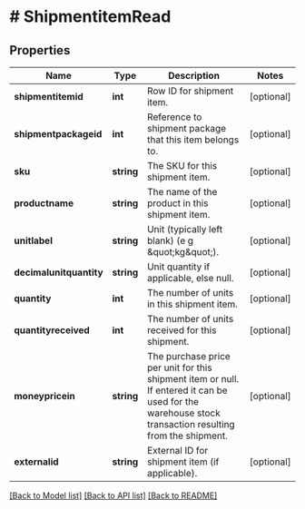 # # ShipmentitemRead

## Properties

Name | Type | Description | Notes
------------ | ------------- | ------------- | -------------
**shipmentitemid** | **int** | Row ID for shipment item. | [optional]
**shipmentpackageid** | **int** | Reference to shipment package that this item belongs to. | [optional]
**sku** | **string** | The SKU for this shipment item. | [optional]
**productname** | **string** | The name of the product in this shipment item. | [optional]
**unitlabel** | **string** | Unit (typically left blank) (e g \&quot;kg\&quot;). | [optional]
**decimalunitquantity** | **string** | Unit quantity if applicable, else null. | [optional]
**quantity** | **int** | The number of units in this shipment item. | [optional]
**quantityreceived** | **int** | The number of units received for this shipment. | [optional]
**moneypricein** | **string** | The purchase price per unit for this shipment item or null. If entered it can be used for the warehouse stock transaction resulting from the shipment. | [optional]
**externalid** | **string** | External ID for shipment item (if applicable). | [optional]

[[Back to Model list]](../../README.md#models) [[Back to API list]](../../README.md#endpoints) [[Back to README]](../../README.md)
